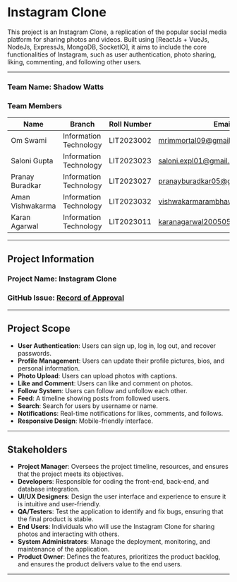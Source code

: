 # Instagram Clone

This project is an Instagram Clone, a replication of the popular social media platform for sharing photos and videos. Built using [ReactJs + VueJs, NodeJs, ExpressJs, MongoDB, SocketIO], it aims to include the core functionalities of Instagram, such as user authentication, photo sharing, liking, commenting, and following other users.

---

### Team Name: Shadow Watts

### Team Members

| Name             | Branch                | Roll Number  | Email ID                                    | GitHub ID          |
|------------------|-----------------------|--------------|---------------------------------------------|--------------------|
| Om Swami         | Information Technology | LIT2023002   | mrimmortal09@gmail.com                      | [mrimmortal09](https://github.com/mrimmortal09) |
| Saloni Gupta     | Information Technology | LIT2023023   | saloni.expl01@gmail.com                     | [salonii04](https://github.com/salonii04) |
| Pranay Buradkar  | Information Technology | LIT2023027   | pranayburadkar05@gmail.com                  | [pranayyb](https://github.com/pranayyb) |
| Aman Vishwakarma | Information Technology | LIT2023032   | vishwakarmarambhawan576@gmail.com           | [AMANVISHWAKARMA27](https://github.com/AMANVISHWAKARMA27) |
| Karan Agarwal    | Information Technology | LIT2023011   | karanagarwal200505@gmail.com                | [karanagarwal12](https://github.com/karanagarwal12) |

---

## Project Information

### Project Name: Instagram Clone

### GitHub Issue: [Record of Approval](https://github.com/IIITLucknowSWEngg/Assignment/issues/2)

---

## Project Scope

- **User Authentication**: Users can sign up, log in, log out, and recover passwords.
- **Profile Management**: Users can update their profile pictures, bios, and personal information.
- **Photo Upload**: Users can upload photos with captions.
- **Like and Comment**: Users can like and comment on photos.
- **Follow System**: Users can follow and unfollow each other.
- **Feed**: A timeline showing posts from followed users.
- **Search**: Search for users by username or name.
- **Notifications**: Real-time notifications for likes, comments, and follows.
- **Responsive Design**: Mobile-friendly interface.

---

## Stakeholders

- **Project Manager**: Oversees the project timeline, resources, and ensures that the project meets its objectives.
- **Developers**: Responsible for coding the front-end, back-end, and database integration.
- **UI/UX Designers**: Design the user interface and experience to ensure it is intuitive and user-friendly.
- **QA/Testers**: Test the application to identify and fix bugs, ensuring that the final product is stable.
- **End Users**: Individuals who will use the Instagram Clone for sharing photos and interacting with others.
- **System Administrators**: Manage the deployment, monitoring, and maintenance of the application.
- **Product Owner**: Defines the features, prioritizes the product backlog, and ensures the product delivers value to the end users.

---
